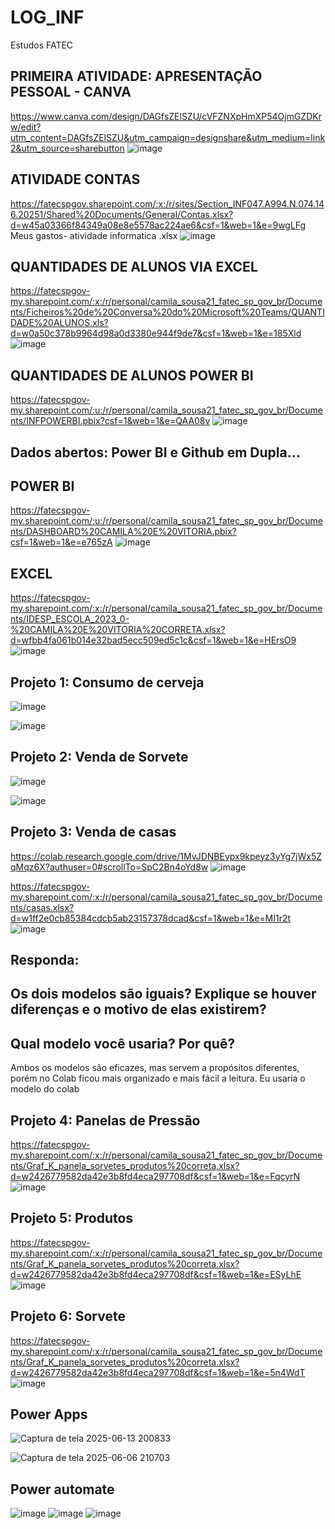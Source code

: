 # LOG_INF
Estudos FATEC

## PRIMEIRA ATIVIDADE: APRESENTAÇÃO PESSOAL - CANVA
https://www.canva.com/design/DAGfsZElSZU/cVFZNXpHmXP54OjmGZDKrw/edit?utm_content=DAGfsZElSZU&utm_campaign=designshare&utm_medium=link2&utm_source=sharebutton
![image](https://github.com/user-attachments/assets/4a6371e7-57ee-4c12-9979-b50b4219020a)

## ATIVIDADE CONTAS 
https://fatecspgov.sharepoint.com/:x:/r/sites/Section_INF047.A994.N.074.146.20251/Shared%20Documents/General/Contas.xlsx?d=w45a03366f84349a08e8e5578ac224ae6&csf=1&web=1&e=9wgLFg
Meus gastos- atividade informatica .xlsx
![image](https://github.com/user-attachments/assets/e29c8fc5-22da-4cb7-9b35-5186404cdf08)


## QUANTIDADES DE ALUNOS VIA EXCEL 
https://fatecspgov-my.sharepoint.com/:x:/r/personal/camila_sousa21_fatec_sp_gov_br/Documents/Ficheiros%20de%20Conversa%20do%20Microsoft%20Teams/QUANTIDADE%20ALUNOS.xls?d=w0a50c378b9964d98a0d3380e944f9de7&csf=1&web=1&e=185Xld
![image](https://github.com/user-attachments/assets/b57425aa-0ed7-461f-a48e-1b34f1ca2103)

## QUANTIDADES DE ALUNOS POWER BI
https://fatecspgov-my.sharepoint.com/:u:/r/personal/camila_sousa21_fatec_sp_gov_br/Documents/INFPOWERBI.pbix?csf=1&web=1&e=QAA08v
![image](https://github.com/user-attachments/assets/b47c89f1-1b57-401b-b78c-9ee0cd2bd798)

## Dados abertos: Power BI e Github em Dupla... 
## POWER BI
https://fatecspgov-my.sharepoint.com/:u:/r/personal/camila_sousa21_fatec_sp_gov_br/Documents/DASHBOARD%20CAMILA%20E%20VITORIA.pbix?csf=1&web=1&e=e765zA
![image](https://github.com/user-attachments/assets/1a7f6ca0-ffa6-40f1-b3ef-b9ed13f6f91c)


## EXCEL
https://fatecspgov-my.sharepoint.com/:x:/r/personal/camila_sousa21_fatec_sp_gov_br/Documents/IDESP_ESCOLA_2023_0-%20CAMILA%20E%20VITORIA%20CORRETA.xlsx?d=wfbb4fa061b014e32bad5ecc509ed5c1c&csf=1&web=1&e=HErsO9
![image](https://github.com/user-attachments/assets/722acb4e-6e58-4ad9-a038-02f36bae5e82)


## Projeto 1: Consumo de cerveja
![image](https://github.com/user-attachments/assets/2c07866b-45e9-4dcd-a5dc-1d68211307ba)

![image](https://github.com/user-attachments/assets/b2620f55-be68-4d2f-a3fb-65ce7b251c19)

## Projeto 2: Venda de Sorvete

![image](https://github.com/user-attachments/assets/9b5fb53c-0741-410d-8138-b7918c762449)

![image](https://github.com/user-attachments/assets/c103693b-c100-4321-8eae-2041ed481486)

## Projeto 3: Venda de casas

https://colab.research.google.com/drive/1MvJDNBEvpx9kpeyz3yYg7jWx5ZqMqz6X?authuser=0#scrollTo=SpC2Bn4oYd8w
![image](https://github.com/user-attachments/assets/73635bc0-dd1b-46eb-b9fc-cd72cb63152f)

https://fatecspgov-my.sharepoint.com/:x:/r/personal/camila_sousa21_fatec_sp_gov_br/Documents/casas.xlsx?d=w1ff2e0cb85384cdcb5ab23157378dcad&csf=1&web=1&e=MI1r2t 
![image](https://github.com/user-attachments/assets/283208b1-aa6b-451a-a7f5-a6c70c192339)


## Responda:
## Os dois modelos são iguais? Explique se houver diferenças e o motivo de elas existirem?
## Qual modelo você usaria? Por quê?

Ambos os modelos são eficazes, mas servem a propósitos diferentes, porém no Colab ficou mais organizado e mais fácil a leitura.
Eu usaria o modelo do colab

## Projeto 4: Panelas de Pressão

https://fatecspgov-my.sharepoint.com/:x:/r/personal/camila_sousa21_fatec_sp_gov_br/Documents/Graf_K_panela_sorvetes_produtos%20correta.xlsx?d=w2426779582da42e3b8fd4eca297708df&csf=1&web=1&e=FqcyrN
![image](https://github.com/user-attachments/assets/531f5ec5-5c25-465c-ad4a-8b23dd88785e)

## Projeto 5: Produtos
https://fatecspgov-my.sharepoint.com/:x:/r/personal/camila_sousa21_fatec_sp_gov_br/Documents/Graf_K_panela_sorvetes_produtos%20correta.xlsx?d=w2426779582da42e3b8fd4eca297708df&csf=1&web=1&e=ESyLhE
![image](https://github.com/user-attachments/assets/668e7484-3b2d-4940-91d3-85a5115ba68d)

## Projeto 6: Sorvete

https://fatecspgov-my.sharepoint.com/:x:/r/personal/camila_sousa21_fatec_sp_gov_br/Documents/Graf_K_panela_sorvetes_produtos%20correta.xlsx?d=w2426779582da42e3b8fd4eca297708df&csf=1&web=1&e=5n4WdT
![image](https://github.com/user-attachments/assets/1d60dc80-aa31-47a3-974d-2bc4832d67a0)


## Power Apps 
![Captura de tela 2025-06-13 200833](https://github.com/user-attachments/assets/26f368ba-ba10-4a98-8a41-9c0d44c60501)


![Captura de tela 2025-06-06 210703](https://github.com/user-attachments/assets/e86754ce-14f3-4a12-b841-1fe40fee85e7)

## Power automate
![image](https://github.com/user-attachments/assets/4f8f4cf9-dfc7-4f0f-a25a-c78f29b6b400)
![image](https://github.com/user-attachments/assets/8a2b7d85-902e-4c6e-8179-79353296c58a)
![image](https://github.com/user-attachments/assets/8d13c4a4-d1d5-4fa3-9d52-30fc1e634f81)

